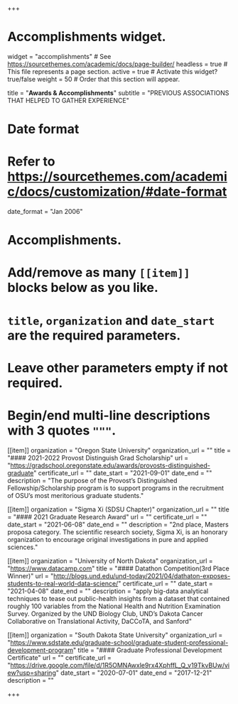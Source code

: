 +++
# Accomplishments widget.
widget = "accomplishments"  # See https://sourcethemes.com/academic/docs/page-builder/
headless = true  # This file represents a page section.
active = true  # Activate this widget? true/false
weight = 50  # Order that this section will appear.

title = "**Awards & Accomplish&shy;ments**"
subtitle = "PREVIOUS ASSOCIATIONS THAT HELPED TO GATHER EXPERIENCE"

# Date format
#   Refer to https://sourcethemes.com/academic/docs/customization/#date-format
date_format = "Jan 2006"

# Accomplishments.
#   Add/remove as many `[[item]]` blocks below as you like.
#   `title`, `organization` and `date_start` are the required parameters.
#   Leave other parameters empty if not required.
#   Begin/end multi-line descriptions with 3 quotes `"""`.

[[item]]
  organization = "Oregon State University"
  organization_url = ""
  title = "#### 2021-2022 Provost Distinguish Grad Scholarship"
  url = "https://gradschool.oregonstate.edu/awards/provosts-distinguished-graduate"
  certificate_url = ""
  date_start = "2021-09-01"
  date_end = ""
  description = "The purpose of the Provost’s Distinguished Fellowship/Scholarship program is to support programs in the recruitment of OSU’s most meritorious graduate students."

[[item]]
  organization = "Sigma Xi (SDSU Chapter)"
  organization_url = ""
  title = "#### 2021 Graduate Research Award"
  url = ""
  certificate_url = ""
  date_start = "2021-06-08"
  date_end = ""
  description = "2nd place, Masters proposa category. The scientific research society, Sigma Xi, is an honorary organization to encourage original investigations in pure and applied sciences."
  
[[item]]
  organization = "University of North Dakota"
  organization_url = "https://www.datacamp.com"
  title = "#### Datathon Competition(3rd Place Winner)"
  url = "http://blogs.und.edu/und-today/2021/04/dathaton-exposes-students-to-real-world-data-science/"
  certificate_url = ""
  date_start = "2021-04-08"
  date_end = ""
  description = "apply big-data analytical techniques to tease out public-health insights from a dataset that contained roughly 100 variables from the National Health and Nutrition Examination Survey. Organized by the UND Biology Club, UND’s Dakota Cancer Collaborative on Translational Activity, DaCCoTA, and Sanford"
  
[[item]]
  organization = "South Dakota State University"
  organization_url = "https://www.sdstate.edu/graduate-school/graduate-student-professional-development-program"
  title = "#### Graduate Professional Development Certificate"
  url = ""
  certificate_url = "https://drive.google.com/file/d/1R5OMNAwxle9rx4XphffL_Q_v19TkvBUw/view?usp=sharing"
  date_start = "2020-07-01"
  date_end = "2017-12-21"
  description = ""

+++
